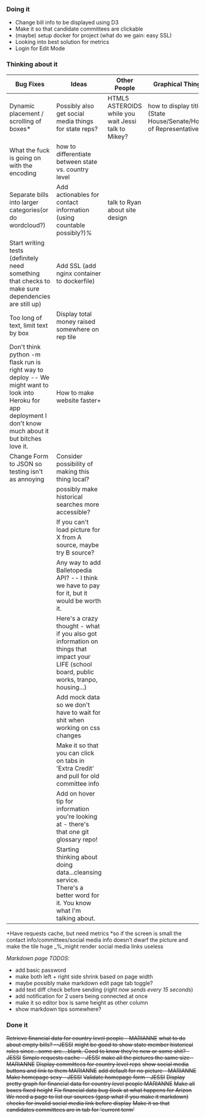 ### Doing it

* Change bill info to be displayed using D3
* Make it so that candidate committees are clickable
* (maybe) setup docker for project (what do we gain: easy SSL)
* Looking into best solution for metrics
* Login for Edit Mode
### Thinking about it


| Bug Fixes     | Ideas            | Other People    |  Graphical Things
| -------------|-------------|-----------------|-----------------|
| Dynamic placement / scrolling of boxes*  | Possibly also get social media things for state reps?  | HTML5 ASTEROIDS while you wait Jessi talk to Mikey? | how to display title (State House/Senate/House of Representatives) | 
| What the fuck is going on with the encoding | how to differentiate between state vs. country level | | | 
| Separate bills into larger categories(or do wordcloud?) | Add actionables for contact information (using countable possibly?)_%_  | talk to Ryan about site design |
| Start writing tests (definitely need something that checks to make sure dependencies are still up) | Add SSL (add nginx container to dockerfile)
| Too long of text, limit text by box | Display total money raised somewhere on rep tile
| Don't think python -m flask run is right way to deploy -- We might want to look into Heroku for app deployment I don't know much about it but bitches love it.| How to make website faster+
|Change Form to JSON so testing isn't as annoying| Consider possibility of making this thing local?
| | possibly make historical searches more accessible?
| | If you can't load picture for X from A source, maybe try B source? 
| | Any way to add Balletopedia API? -- I think we have to pay for it, but it would be worth it. 
| | Here's a crazy thought - what if you also got information on things that impact your LIFE (school board, public works, tranpo, housing...)
| | Add mock data so we don't have to wait for shit when working on css changes
| | Make it so that you can click on tabs in 'Extra Credit' and pull for old committee info
| | Add on hover tip for information you're looking at - there's that one git glossary repo! 
| | Starting thinking about doing data...cleansing service. There's a better word for it. You know what I'm talking about. 

             
+Have requests cache, but need metrics
*so if the screen is small the contact info/committees/social media info doesn’t dwarf the picture and make the tile huge
_%_might render social media links useless

*Markdown page TODOS*: 
  * add basic password
  * make both left + right side shrink based on page width
  * maybe possibly make markdown edit page tab toggle?
  * add text diff check before sending (_right now sends every 15 seconds_)
  * add notification for 2 users being connected at once
  * make it so editor box is same height as other column
  * show markdown tips somewhere?


### Done it

~~Retrieve financial data for country level people - MARIANNE~~
~~what to do about empty bills? --JESSI~~
~~might be good to show state member historical roles since…some are….blank. Good to know they’re new or some shit? - JESSI~~
~~Simple requests cache - JESSI~~
~~make all the pictures the same size - MARIANNE~~
~~Display committees for country level reps~~
~~show social media buttons and link to them MARIANNE~~
~~add default for no picture - MARIANNE~~
~~Make homepage sexy - JESSI~~
~~Validate homepage form - JESSI~~
~~Display pretty graph for financial data for country level people MARIANNE~~
~~Make all boxes fixed height~~
~~Fix financial data bug (look at what happens for Arizon~~
~~We need a page to list our sources (gasp what if you make it markdown)~~
~~checks for invalid social media link before display~~
~~Make it so that candidates committees are in tab for 'current term'~~